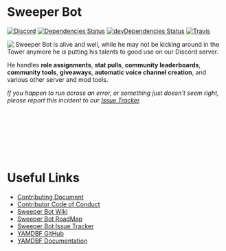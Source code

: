 # Sweeper Bot
[![Discord](https://discordapp.com/api/guilds/157728722999443456/embed.png)](https://discord.gg/DestinyReddit)
[![Dependencies Status](https://david-dm.org/r-DestinyTheGame/Sweeper-Bot.svg?maxAge=3600)](https://david-dm.org/r-DestinyTheGame/Sweeper-Bot)
[![devDependencies Status](https://david-dm.org/r-DestinyTheGame/Sweeper-Bot/dev-status.svg)](https://david-dm.org/r-DestinyTheGame/Sweeper-Bot?type=dev)
[![Travis](https://travis-ci.org/r-DestinyTheGame/Sweeper-Bot.svg?branch=master)](https://travis-ci.org/r-DestinyTheGame/Sweeper-Bot)

<img align="left" src="http://i.imgur.com/EqHGgej.png">Sweeper Bot is alive and well, while he may not be kicking around in the Tower anymore he *is* putting his talents to good use on our Discord server.

He handles **role assignments**, **stat pulls**, **community leaderboards**, **community tools**, **giveaways**, **automatic voice channel creation**, and various other server and mod tools.

*If you happen to run across an error, or something just doesn't seem right, please report this incident to our [Issue Tracker](https://github.com/r-DestinyTheGame/Sweeper-Bot/issues/).*


<br /><br /><br /><br /><br /><br />

# Useful Links
- [Contributing Document](https://github.com/r-DestinyTheGame/Sweeper-Bot/blob/master/docs/CONTRIBUTING.md)
- [Contributor Code of Conduct](https://github.com/r-DestinyTheGame/Sweeper-Bot/blob/master/docs/CODE_OF_CONDUCT.md)
- [Sweeper Bot Wiki](https://github.com/r-DestinyTheGame/Sweeper-Bot/wiki)
- [Sweeper Bot RoadMap](https://github.com/r-DestinyTheGame/Sweeper-Bot/projects/1)
- [Sweeper Bot Issue Tracker](https://github.com/r-DestinyTheGame/Sweeper-Bot/issues/)
- [YAMDBF GitHub](https://github.com/zajrik/yamdbf)
- [YAMDBF Documentation](https://yamdbf.js.org/)
